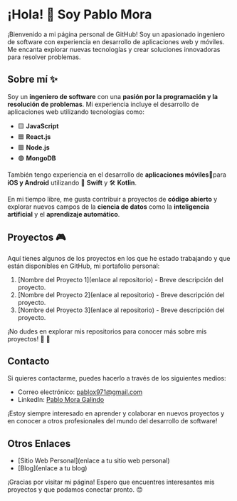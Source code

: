 # ¡Hola! 👋 Soy Pablo Mora

¡Bienvenido a mi página personal de GitHub! Soy un apasionado ingeniero de software con experiencia en desarrollo de aplicaciones web y móviles. Me encanta explorar nuevas tecnologías y crear soluciones innovadoras para resolver problemas.

## Sobre mí ✨

Soy un **ingeniero de software** con una **pasión por la programación y la resolución de problemas**. Mi experiencia incluye el desarrollo de aplicaciones web utilizando tecnologías como:

- 🟨 **JavaScript**
- 🟦 **React.js**
- 🟩 **Node.js**
- 🟢 **MongoDB**

También tengo experiencia en el desarrollo de **aplicaciones móviles**📱para **iOS y Android** utilizando 🚀 **Swift** y 🛠️ **Kotlin**.

En mi tiempo libre, me gusta contribuir a proyectos de **código abierto** y explorar nuevos campos de la **ciencia de datos** como la **inteligencia artificial** y el **aprendizaje automático**.

## Proyectos 🎮

Aquí tienes algunos de los proyectos en los que he estado trabajando y que están disponibles en GitHub, mi portafolio personal:

1. [Nombre del Proyecto 1](enlace al repositorio) - Breve descripción del proyecto.
2. [Nombre del Proyecto 2](enlace al repositorio) - Breve descripción del proyecto.
3. [Nombre del Proyecto 3](enlace al repositorio) - Breve descripción del proyecto.

¡No dudes en explorar mis repositorios para conocer más sobre mis proyectos! 💫 🚀

## Contacto

Si quieres contactarme, puedes hacerlo a través de los siguientes medios:

- Correo electrónico: [pablox971@gmail.com](mailto:pablox971@gmail.com)
- LinkedIn: [Pablo Mora Galindo](https://www.linkedin.com/in/pablo-mora-galindo)

¡Estoy siempre interesado en aprender y colaborar en nuevos proyectos y en conocer a otros profesionales del mundo del desarrollo de software!

## Otros Enlaces

- [Sitio Web Personal](enlace a tu sitio web personal)
- [Blog](enlace a tu blog)

¡Gracias por visitar mi página! Espero que encuentres interesantes mis proyectos y que podamos conectar pronto. 😊

